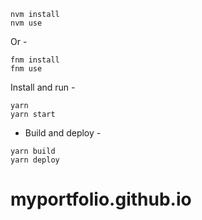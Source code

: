 

```shell
nvm install
nvm use
```

Or -

```shell
fnm install
fnm use
```

Install and run -

```shell
yarn
yarn start
```


- Build and deploy -

```shell
yarn build
yarn deploy
```

# myportfolio.github.io
